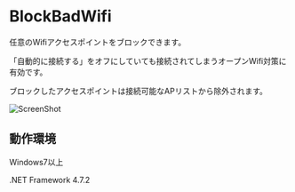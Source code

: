 # BlockBadWifi
任意のWifiアクセスポイントをブロックできます。

「自動的に接続する」をオフにしていても接続されてしまうオープンWifi対策に有効です。

ブロックしたアクセスポイントは接続可能なAPリストから除外されます。

![ScreenShot](https://user-images.githubusercontent.com/25539067/57574884-ad5f1580-747b-11e9-9809-9f3d96602fe8.png)

## 動作環境
Windows7以上

.NET Framework 4.7.2
